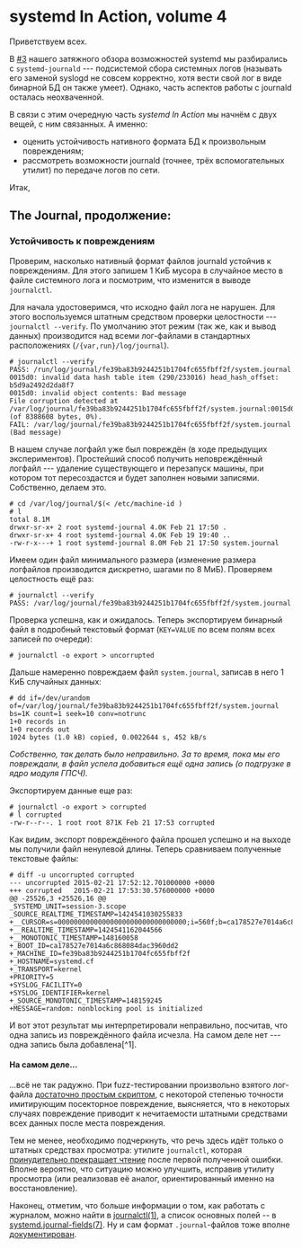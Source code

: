 systemd In Action, volume 4
===========================

Приветствуем всех.

В [#3](https://tlhp.cf/systemd-in-action-part-3/) нашего затяжного обзора
возможностей systemd мы разбирались с `systemd-journald` --- подсистемой сбора
системных логов (называть его заменой syslogd не совсем корректно, хотя вести
свой лог в виде бинарной БД он также умеет). Однако, часть аспектов работы с
journald осталась неохваченной.

В связи с этим очередную часть *systemd In Action* мы начнём с двух вещей,
с ним связанных. А именно:

* оценить устойчивость нативного формата БД к произвольным повреждениям;
* рассмотреть возможности journald (точнее, трёх вспомогательных утилит) по
  передаче логов по сети.

Итак,

## The Journal, продолжение:

### Устойчивость к повреждениям

Проверим, насколько нативный формат файлов journald устойчив к
повреждениям. Для этого запишем 1 КиБ мусора в случайное место в файле системного
лога и посмотрим, что изменится в выводе `journalctl`.

Для начала удостоверимся, что исходно файл лога не нарушен. Для этого воспользуемся
штатным средством проверки целостности --- `journalctl --verify`. По умолчанию
этот режим (так же, как и вывод данных) производится над всеми лог-файлами в
стандартных расположениях (`/{var,run}/log/journal`).

```
# journalctl --verify
PASS: /run/log/journal/fe39ba83b9244251b1704fc655fbff2f/system.journal
0015d0: invalid data hash table item (290/233016) head_hash_offset: b5d9a2492d2da8f7
0015d0: invalid object contents: Bad message
File corruption detected at /var/log/journal/fe39ba83b9244251b1704fc655fbff2f/system.journal:0015d0 (of 8388608 bytes, 0%).
FAIL: /var/log/journal/fe39ba83b9244251b1704fc655fbff2f/system.journal (Bad message)
```

В нашем случае логфайл уже был повреждён (в ходе предыдущих экспериментов). Простейший
способ получить неповреждённый логфайл --- удаление существующего и перезапуск машины,
при котором тот пересоздастся и будет заполнен новыми записями. Собственно, делаем это.

```
# cd /var/log/journal/$(< /etc/machine-id )
# l
total 8.1M
drwxr-sr-x+ 2 root systemd-journal 4.0K Feb 21 17:50 .
drwxr-sr-x+ 4 root systemd-journal 4.0K Feb 19 19:40 ..
-rw-r-x---+ 1 root systemd-journal 8.0M Feb 21 17:50 system.journal
```

Имеем один файл минимального размера (изменение размера логфайлов производится дискретно,
шагами по 8 МиБ). Проверяем целостность ещё раз:

```
# journalctl --verify
PASS: /var/log/journal/fe39ba83b9244251b1704fc655fbff2f/system.journal
```

Проверка успешна, как и ожидалось. Теперь экспортируем бинарный файл в подробный текстовый формат
(`KEY=VALUE` по всем полям всех записей по очереди):

```
# journalctl -o export > uncorrupted
```

Дальше намеренно повреждаем файл `system.journal`, записав в него 1 КиБ случайных данных:

```
# dd if=/dev/urandom of=/var/log/journal/fe39ba83b9244251b1704fc655fbff2f/system.journal bs=1K count=1 seek=10 conv=notrunc
1+0 records in
1+0 records out
1024 bytes (1.0 kB) copied, 0.0022644 s, 452 kB/s
```

*Собственно, так делать было неправильно. За то время, пока мы его повреждали,
в файл успела добавиться ещё одна запись (о подгрузке в ядро модуля ГПСЧ).*

Экспортируем данные еще раз:

```
# journalctl -o export > corrupted
# l corrupted
-rw-r--r--. 1 root root 871K Feb 21 17:53 corrupted
```

Как видим, экспорт повреждённого файла прошел успешно и на выходе мы получили файл ненулевой длины.
Теперь сравниваем полученные текстовые файлы:

```
# diff -u uncorrupted corrupted
--- uncorrupted 2015-02-21 17:52:12.701000000 +0000
+++ corrupted   2015-02-21 17:53:30.576000000 +0000
@@ -25526,3 +25526,16 @@
_SYSTEMD_UNIT=session-3.scope
_SOURCE_REALTIME_TIMESTAMP=1424541030255833
+__CURSOR=s=00000000000000000000000000000000;i=560f;b=ca178527e7014a6c868084dac3960dd2;m=8d4be3a;t=50f9cd5ee7c96;x=fef0f211c7d6b5b0
+__REALTIME_TIMESTAMP=1424541162044566
+__MONOTONIC_TIMESTAMP=148160058
+_BOOT_ID=ca178527e7014a6c868084dac3960dd2
+_MACHINE_ID=fe39ba83b9244251b1704fc655fbff2f
+_HOSTNAME=systemd.cf
+_TRANSPORT=kernel
+PRIORITY=5
+SYSLOG_FACILITY=0
+SYSLOG_IDENTIFIER=kernel
+_SOURCE_MONOTONIC_TIMESTAMP=148159245
+MESSAGE=random: nonblocking pool is initialized
```

И вот этот результат мы интерпретировали неправильно, посчитав, что одна запись
из повреждённого файла исчезла. На самом деле нет --- одна запись была добавлена[^1].

#### На самом деле...

...всё не так радужно. При fuzz-тестировании произвольно взятого лог-файла [достаточно простым скриптом][2],
с некоторой степенью точности имитирующим посекторное повреждение, выясняется, что
в некоторых случаях повреждение приводит к нечитаемости штатными средствами всех данных
после места повреждения.

Тем не менее, необходимо подчеркнуть, что речь здесь идёт только о штатных средствах
просмотра: утилите `journalctl`, которая [принудительно прекращает чтение][3]
после первой полученной ошибки. Вполне вероятно, что ситуацию можно улучшить, исправив
утилиту просмотра (или реализовав её аналог, ориентированный именно на восстановление).

Наконец, отметим, что больше информации о том, как работать с журналом, можно
найти в [journalctl(1)][4], а список основных полей -- в [systemd.journal-fields(7)][5].
Ну и сам формат `.journal`-файлов тоже вполне [документирован][6].

[1]: http://www.freedesktop.org/software/systemd/man/machine-id.html
[2]: http://ix.io/iOQ
[3]: https://github.com/systemd/systemd/blob/master/src/journal/journalctl.c#L2161
[4]: http://www.freedesktop.org/software/systemd/man/journalctl.html
[5]: http://www.freedesktop.org/software/systemd/man/systemd.journal-fields.html
[6]: https://wiki.freedesktop.org/www/Software/systemd/journal-files/
